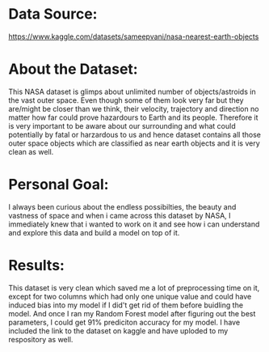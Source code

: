 # Data Source: 
https://www.kaggle.com/datasets/sameepvani/nasa-nearest-earth-objects

# About the Dataset: 
This NASA dataset is glimps about unlimited number of objects/astroids in the vast outer space. Even though some of them look very far but they are/might be closer than we think, their velocity, trajectory and direction no matter how far could prove hazardours to Earth and its people. Therefore it is very important to be aware about our surrounding and what could potentially by fatal or harzardous to us and hence dataset contains all those outer space objects which are classified as near earth objects and it is very clean as well.

# Personal Goal: 
I always been curious about the endless possibilties, the beauty and vastness of space and when i came across this dataset by NASA, I immediately knew that i wanted to work on it and see how i can understand and explore this data and build a model on top of it. 

# Results:
This dataset is very clean which saved me a lot of preprocessing time on it, except for two columns which had only one unique value and could have induced bias into my model if I did't get rid of them before buidling the model. And once I ran my Random Forest model after figuring out the best parameters, I could get 91% prediciton accuracy for my model. I have included the link to the dataset on kaggle and have uploded to my respository as well.
